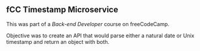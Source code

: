 ## fCC Timestamp Microservice

This was part of a *Back-end Developer* course on freeCodeCamp.

Objective was to create an API that would parse either a natural date or Unix timestamp and return an object with both.
